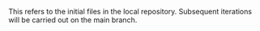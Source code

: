This refers to the initial files in the local repository.
Subsequent iterations will be carried out on the main branch.
